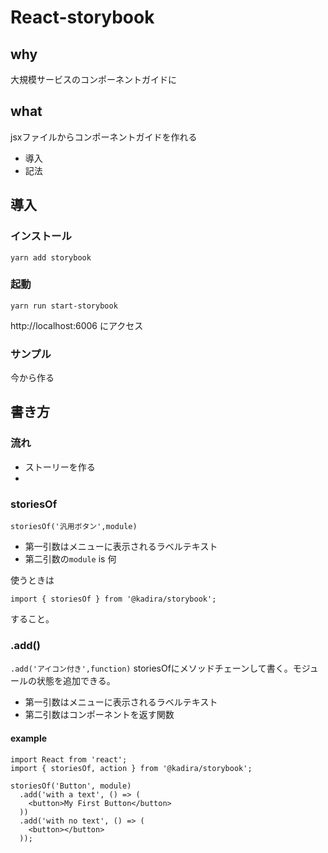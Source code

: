 # React-storybook

## why
大規模サービスのコンポーネントガイドに

## what
jsxファイルからコンポーネントガイドを作れる

- 導入
- 記法


## 導入
### インストール
```
yarn add storybook
```

### 起動
```
yarn run start-storybook
```

http://localhost:6006
にアクセス

### サンプル
今から作る

## 書き方

### 流れ
- ストーリーを作る
- 

### storiesOf
`storiesOf('汎用ボタン',module)`
- 第一引数はメニューに表示されるラベルテキスト
- 第二引数の`module` is 何

使うときは
```
import { storiesOf } from '@kadira/storybook';
```
すること。

### .add()
`.add('アイコン付き',function)`
storiesOfにメソッドチェーンして書く。モジュールの状態を追加できる。
- 第一引数はメニューに表示されるラベルテキスト
- 第二引数はコンポーネントを返す関数

#### example

```
import React from 'react';
import { storiesOf, action } from '@kadira/storybook';

storiesOf('Button', module)
  .add('with a text', () => (
    <button>My First Button</button>
  ))
  .add('with no text', () => (
    <button></button>
  ));
```
    




